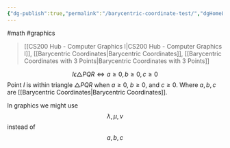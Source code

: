 ```yaml
---
{"dg-publish":true,"permalink":"/barycentric-coordinate-test/","dgHomeLink":true,"dgPassFrontmatter":false}
---
```


#math #graphics 
> [[CS200 Hub - Computer Graphics I|CS200 Hub - Computer Graphics I]], [[Barycentric Coordinates|Barycentric Coordinates]], [[Barycentric Coordinates with 3 Points|Barycentric Coordinates with 3 Points]]

$$
I \epsilon \triangle PQR \Leftrightarrow a \ge 0, b \ge 0, c \ge 0
$$
Point $I$ is within triangle $\triangle PQR$ when $a \ge 0$, $b \ge 0$, and $c \ge 0$.
Where $a,b,c$ are [[Barycentric Coordinates|Barycentric Coordinates]].

In graphics we might use
$$
\lambda, \mu, \nu
$$
instead of
$$
a,b,c
$$